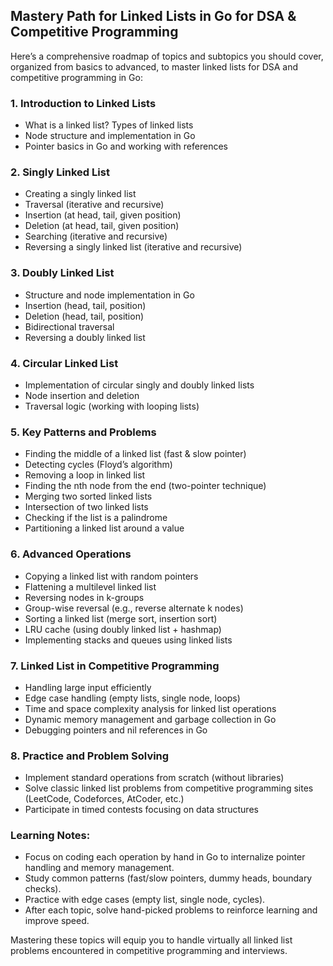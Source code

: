 ## Mastery Path for Linked Lists in Go for DSA & Competitive Programming

Here’s a comprehensive roadmap of topics and subtopics you should cover, organized from basics to advanced, to master linked lists for DSA and competitive programming in Go:

### 1. **Introduction to Linked Lists**
- What is a linked list? Types of linked lists
- Node structure and implementation in Go
- Pointer basics in Go and working with references

### 2. **Singly Linked List**
- Creating a singly linked list
- Traversal (iterative and recursive)
- Insertion (at head, tail, given position)
- Deletion (at head, tail, given position)
- Searching (iterative and recursive)
- Reversing a singly linked list (iterative and recursive)

### 3. **Doubly Linked List**
- Structure and node implementation in Go
- Insertion (head, tail, position)
- Deletion (head, tail, position)
- Bidirectional traversal
- Reversing a doubly linked list

### 4. **Circular Linked List**
- Implementation of circular singly and doubly linked lists
- Node insertion and deletion
- Traversal logic (working with looping lists)

### 5. **Key Patterns and Problems**
- Finding the middle of a linked list (fast & slow pointer)
- Detecting cycles (Floyd’s algorithm)
- Removing a loop in linked list
- Finding the nth node from the end (two-pointer technique)
- Merging two sorted linked lists
- Intersection of two linked lists
- Checking if the list is a palindrome
- Partitioning a linked list around a value

### 6. **Advanced Operations**
- Copying a linked list with random pointers
- Flattening a multilevel linked list
- Reversing nodes in k-groups
- Group-wise reversal (e.g., reverse alternate k nodes)
- Sorting a linked list (merge sort, insertion sort)
- LRU cache (using doubly linked list + hashmap)
- Implementing stacks and queues using linked lists

### 7. **Linked List in Competitive Programming**
- Handling large input efficiently
- Edge case handling (empty lists, single node, loops)
- Time and space complexity analysis for linked list operations
- Dynamic memory management and garbage collection in Go
- Debugging pointers and nil references in Go

### 8. **Practice and Problem Solving**
- Implement standard operations from scratch (without libraries)
- Solve classic linked list problems from competitive programming sites (LeetCode, Codeforces, AtCoder, etc.)
- Participate in timed contests focusing on data structures

### Learning Notes:

- Focus on coding each operation by hand in Go to internalize pointer handling and memory management.
- Study common patterns (fast/slow pointers, dummy heads, boundary checks).
- Practice with edge cases (empty list, single node, cycles).
- After each topic, solve hand-picked problems to reinforce learning and improve speed.

Mastering these topics will equip you to handle virtually all linked list problems encountered in competitive programming and interviews.